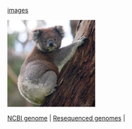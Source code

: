 [images](images/)

<img src = "images/Phascolartus_cinereus.jpg" width = 200>

<br>

[NCBI genome](https://www.ncbi.nlm.nih.gov/assembly/GCF_002099425.1/)  |  [Resequenced genomes](https://www.ncbi.nlm.nih.gov/assembly/GCF_002099425.1/)  | 
